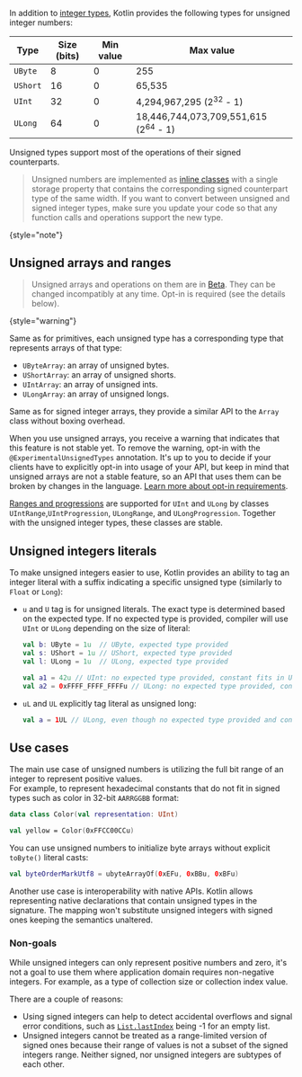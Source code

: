 [//]: # (title: Unsigned integer types)

In addition to [integer types](numbers.md#integer-types), Kotlin provides the following types for unsigned integer numbers:

| Type     | Size (bits) | Min value | Max value                                       |
|----------|-------------|-----------|-------------------------------------------------|
| `UByte`  | 8           | 0         | 255                                             |
| `UShort` | 16          | 0         | 65,535                                          |
| `UInt`   | 32          | 0         | 4,294,967,295 (2<sup>32</sup> - 1)              |
| `ULong`  | 64          | 0         | 18,446,744,073,709,551,615 (2<sup>64</sup> - 1) |


Unsigned types support most of the operations of their signed counterparts.

> Unsigned numbers are implemented as [inline classes](inline-classes.md) with a single storage property that contains the corresponding 
> signed counterpart type of the same width. If you want to convert between unsigned and signed integer types, 
> make sure you update your code so that any function calls and operations support the new type.
>
{style="note"}

## Unsigned arrays and ranges

> Unsigned arrays and operations on them are in [Beta](components-stability.md). They can be changed incompatibly at any time.
> Opt-in is required (see the details below).
>
{style="warning"}

Same as for primitives, each unsigned type has a corresponding type that represents arrays of that type:

* `UByteArray`: an array of unsigned bytes.
* `UShortArray`: an array of unsigned shorts.
* `UIntArray`: an array of unsigned ints.
* `ULongArray`: an array of unsigned longs.

Same as for signed integer arrays, they provide a similar API to the `Array` class without boxing overhead.

When you use unsigned arrays, you receive a warning that indicates that this feature is not stable yet.
To remove the warning, opt-in with the `@ExperimentalUnsignedTypes` annotation.
It's up to you to decide if your clients have to explicitly opt-in into usage of your API, but keep in mind that unsigned
arrays are not a stable feature, so an API that uses them can be broken by changes in the language.
[Learn more about opt-in requirements](opt-in-requirements.md).

[Ranges and progressions](ranges.md) are supported for `UInt` and `ULong` by classes `UIntRange`,`UIntProgression`,
`ULongRange`, and `ULongProgression`. Together with the unsigned integer types, these classes are stable.

## Unsigned integers literals

To make unsigned integers easier to use, Kotlin provides an ability to tag an integer literal with a suffix
indicating a specific unsigned type (similarly to `Float` or `Long`):

* `u` and `U` tag is for unsigned literals. The exact type is determined based on the expected type.
  If no expected type is provided, compiler will use `UInt` or `ULong` depending on the size of literal:

  ```kotlin
  val b: UByte = 1u  // UByte, expected type provided
  val s: UShort = 1u // UShort, expected type provided
  val l: ULong = 1u  // ULong, expected type provided
  
  val a1 = 42u // UInt: no expected type provided, constant fits in UInt
  val a2 = 0xFFFF_FFFF_FFFFu // ULong: no expected type provided, constant doesn't fit in UInt
  ```

* `uL` and `UL` explicitly tag literal as unsigned long:

  ```kotlin
  val a = 1UL // ULong, even though no expected type provided and constant fits into UInt
  ```

## Use cases

The main use case of unsigned numbers is utilizing the full bit range of an integer to represent positive values.  
For example, to represent hexadecimal constants that do not fit in signed types such as color in 32-bit `AARRGGBB` format:

```kotlin
data class Color(val representation: UInt)

val yellow = Color(0xFFCC00CCu)
```

You can use unsigned numbers to initialize byte arrays without explicit `toByte()` literal casts:

```kotlin
val byteOrderMarkUtf8 = ubyteArrayOf(0xEFu, 0xBBu, 0xBFu)
```

Another use case is interoperability with native APIs. Kotlin allows representing native declarations that contain 
unsigned types in the signature. The mapping won't substitute unsigned integers with signed ones keeping the semantics unaltered.

### Non-goals

While unsigned integers can only represent positive numbers and zero, it's not a goal to use them where application 
domain requires non-negative integers. For example, as a type of collection size or collection index value.

There are a couple of reasons:

* Using signed integers can help to detect accidental overflows and signal error conditions, such as 
  [`List.lastIndex`](https://kotlinlang.org/api/latest/jvm/stdlib/kotlin.collections/last-index.html) being -1 for an empty list.
* Unsigned integers cannot be treated as a range-limited version of signed ones because their range of values is not a 
  subset of the signed integers range. Neither signed, nor unsigned integers are subtypes of each other.